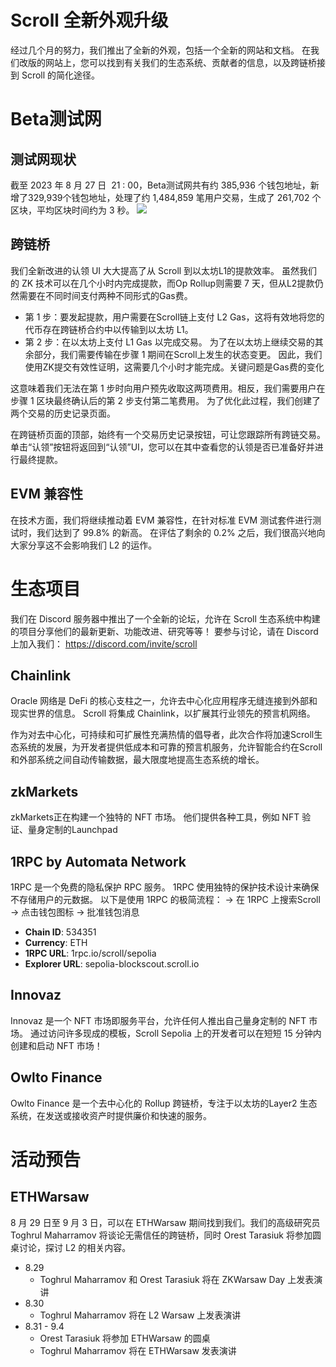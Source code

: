 
# Scroll 全新外观升级
经过几个月的努力，我们推出了全新的外观，包括一个全新的网站和文档。 在我们改版的网站上，您可以找到有关我们的生态系统、贡献者的信息，以及跨链桥接到 Scroll 的简化途径。

# Beta测试网

## 测试网现状
截至 2023 年 8 月 27 日  21 : 00，Beta测试网共有约 385,936  个钱包地址，新增了329,939个钱包地址，处理了约 1,484,859 笔用户交易，生成了 261,702 个区块，平均区块时间约为 3 秒。
![](30-0.png)
## 跨链桥
我们全新改进的认领 UI 大大提高了从 Scroll 到以太坊L1的提款效率。
虽然我们的 ZK 技术可以在几个小时内完成提款，而Op Rollup则需要 7 天，但从L2提款仍然需要在不同时间支付两种不同形式的Gas费。
- 第 1 步：要发起提款，用户需要在Scroll链上支付 L2 Gas，这将有效地将您的代币存在跨链桥合约中以传输到以太坊 L1。 
- 第 2 步：在以太坊上支付 L1 Gas 以完成交易。
为了在以太坊上继续交易的其余部分，我们需要传输在步骤 1 期间在Scroll上发生的状态变更。 因此，我们使用ZK提交有效性证明，这需要几个小时才能完成。关键问题是Gas费的变化

这意味着我们无法在第 1 步时向用户预先收取这两项费用。相反，我们需要用户在步骤 1 区块最终确认后的第 2 步支付第二笔费用。 为了优化此过程，我们创建了两个交易的历史记录页面。


在跨链桥页面的顶部，始终有一个交易历史记录按钮，可让您跟踪所有跨链交易。 单击“认领”按钮将返回到“认领”UI，您可以在其中查看您的认领是否已准备好并进行最终提款。


## EVM 兼容性
在技术方面，我们将继续推动着 EVM 兼容性，在针对标准 EVM 测试套件进行测试时，我们达到了 99.8% 的新高。 在评估了剩余的 0.2% 之后，我们很高兴地向大家分享这不会影响我们 L2 的运作。


# 生态项目

我们在 Discord 服务器中推出了一个全新的论坛，允许在 Scroll 生态系统中构建的项目分享他们的最新更新、功能改进、研究等等！ 要参与讨论，请在 Discord 上加入我们：
https://discord.com/invite/scroll

## Chainlink
Oracle 网络是 DeFi 的核心支柱之一，允许去中心化应用程序无缝连接到外部和现实世界的信息。 Scroll 将集成 Chainlink，以扩展其行业领先的预言机网络。

作为对去中心化，可持续和可扩展性充满热情的倡导者，此次合作将加速Scroll生态系统的发展，为开发者提供低成本和可靠的预言机服务，允许智能合约在Scroll和外部系统之间自动传输数据，最大限度地提高生态系统的增长。

## zkMarkets
zkMarkets正在构建一个独特的 NFT 市场。 他们提供各种工具，例如 NFT 验证、量身定制的Launchpad

## 1RPC by Automata Network
1RPC 是一个免费的隐私保护 RPC 服务。 1RPC 使用独特的保护技术设计来确保不存储用户的元数据。
以下是使用 1RPC 的极简流程：
→ 在 1RPC 上搜索Scroll  
→ 点击钱包图标 
→ 批准钱包消息
- **Chain ID**: 534351
- **Currency**: ETH
- **1RPC URL**: 1rpc.io/scroll/sepolia
- **Explorer URL**: sepolia-blockscout.scroll.io

## Innovaz
Innovaz 是一个 NFT 市场即服务平台，允许任何人推出自己量身定制的 NFT 市场。 通过访问许多现成的模板，Scroll Sepolia 上的开发者可以在短短 15 分钟内创建和启动 NFT 市场！

## Owlto Finance
Owlto Finance 是一个去中心化的 Rollup 跨链桥，专注于以太坊的Layer2 生态系统，在发送或接收资产时提供廉价和快速的服务。

# 活动预告
## ETHWarsaw 
8 月 29 日至 9 月 3 日，可以在 ETHWarsaw 期间找到我们。我们的高级研究员 Toghrul Maharramov 将谈论无需信任的跨链桥，同时 Orest Tarasiuk 将参加圆桌讨论，探讨 L2 的相关内容。
- 8.29
	- Toghrul Maharramov 和 Orest Tarasiuk 将在 ZKWarsaw Day 上发表演讲
- 8.30
	- Toghrul Maharramov 将在 L2 Warsaw 上发表演讲
- 8.31 - 9.4
	- Orest Tarasiuk 将参加 ETHWarsaw 的圆桌
	- Toghrul Maharramov 将在 ETHWarsaw 发表演讲
